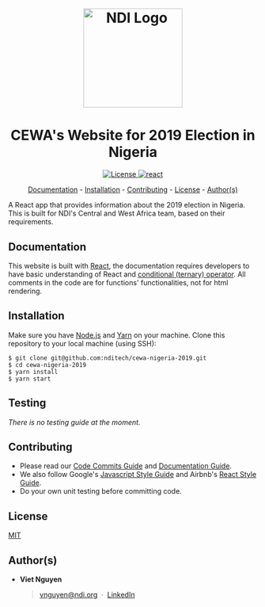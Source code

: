 <h1 align="center">
  <a href="https://www.ndi.org/"><img src="https://www.ndi.org/sites/all/themes/ndi/images/NDI_logo_svg.svg" alt="NDI Logo" width="200"></a>
</h1>

<h1 align="center">
  CEWA's Website for 2019 Election in Nigeria
</h1>

<p align="center">
  <a href="https://github.com/nditech/cewa-nigeria-2019/blob/master/LICENSE">
    <img src="https://img.shields.io/badge/license-MIT-red.svg" alt="License"/>
  </a>
  <a href="https://www.npmjs.com/package/react">
    <img src="https://img.shields.io/badge/react-v16.4.2-blue.svg" alt="react"/>
  </a>
</p>

<p align="center">
  <a href="#documentation">Documentation</a> - 
  <a href="#installation">Installation</a> - 
  <a href="#contributing">Contributing</a> - 
  <a href="#license">License</a> - 
  <a href="#authors">Author(s)</a>
</p>

A React app that provides information about the 2019 election in Nigeria. This is built for NDI's Central and West Africa team, based on their requirements.

## Documentation

This website is built with [React](https://github.com/facebook/react), the documentation requires developers to have basic understanding of React and [conditional (ternary) operator](https://developer.mozilla.org/en-US/docs/Web/JavaScript/Reference/Operators/Conditional_Operator). All comments in the code are for functions' functionalities, not for html rendering.


## Installation

Make sure you have [Node.js](https://nodejs.org/en/download/package-manager/) and [Yarn](https://yarnpkg.com/en/docs/install#mac-stable) on your machine. Clone this repository to your local machine (using SSH):
```
$ git clone git@github.com:nditech/cewa-nigeria-2019.git
$ cd cewa-nigeria-2019
$ yarn install
$ yarn start
```

## Testing

*There is no testing guide at the moment.*

## Contributing

* Please read our [Code Commits Guide](https://github.com/nditech/git-styleguide) and [Documentation Guide](https://github.com/nditech/standardized-README).
* We also follow Google's [Javascript Style Guide](https://google.github.io/styleguide/jsguide.html) and Airbnb's [React Style Guide](https://github.com/airbnb/javascript/tree/master/react).
* Do your own unit testing before committing code.

## License

[MIT](./LICENSE)

## Author(s)

* <b>Viet Nguyen</b>
    > vnguyen@ndi.org &nbsp;&middot;&nbsp;
    > [LinkedIn](https://www.linkedin.com/in/nguyendviet)
